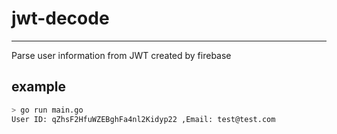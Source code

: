 # jwt-decode

---

Parse user information from JWT created by firebase

## example

```bash
> go run main.go
User ID: qZhsF2HfuWZEBghFa4nl2Kidyp22 ,Email: test@test.com
```

